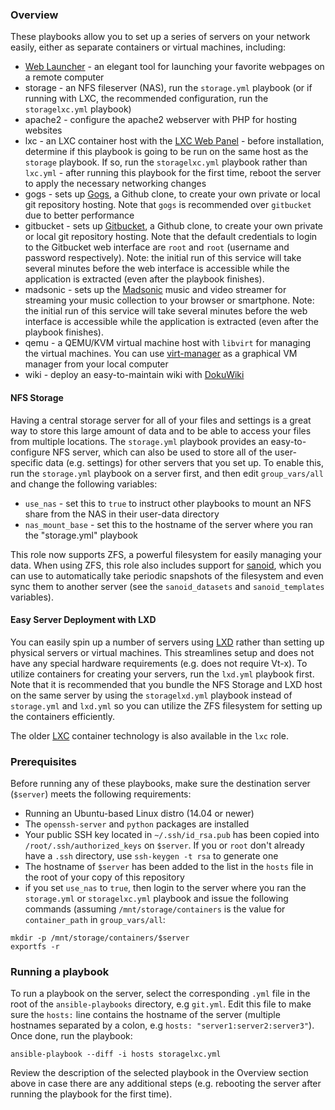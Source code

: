 ### Overview
These playbooks allow you to set up a series of servers on your network easily,
either as separate containers or virtual machines, including:

-    [Web Launcher](http://avidandrew.com/pages/weblauncher.html) - an elegant tool for launching your favorite webpages on a remote computer
-    storage - an NFS fileserver (NAS), run the `storage.yml` playbook (or if running with LXC, the recommended configuration, run the `storagelxc.yml` playbook)
-    apache2 - configure the apache2 webserver with PHP for hosting websites
-    lxc - an LXC container host with the [LXC Web Panel](https://github.com/claudyus/LXC-Web-Panel)
    -    before installation, determine if this playbook is going to be run on the same host as the `storage` playbook. If so, run the `storagelxc.yml` playbook
         rather than `lxc.yml`
    -    after running this playbook for the first time, reboot the server to apply the necessary networking changes
-    gogs - sets up [Gogs](https://gogs.io/), a Github clone, to create your own private or local git repository hosting. Note that `gogs` is recommended over `gitbucket` due to better performance
-    gitbucket - sets up [Gitbucket](https://takezoe.github.io/gitbucket/), a Github clone, to create your own private or local git repository hosting. Note that the default credentials to login to the Gitbucket web interface are `root` and `root` (username and password respectively). Note: the initial run of this service will take several minutes before the web interface is accessible while the application is extracted (even after the playbook finishes).
-    madsonic - sets up the [Madsonic](http://www.madsonic.org/) music and video streamer for streaming your music collection to your browser or smartphone. Note: the initial run of this service will take several minutes before the web interface is accessible while the application is extracted (even after the playbook finishes).
-    qemu - a QEMU/KVM virtual machine host with `libvirt` for managing the virtual machines. You can use [virt-manager](https://virt-manager.org/) as a graphical VM manager from your local computer
-    wiki - deploy an easy-to-maintain wiki with [DokuWiki](https://www.dokuwiki.org/dokuwiki#)

#### NFS Storage

Having a central storage server for all of your files and settings is a great way to store this large amount of data and to be able to access your files from multiple locations. The `storage.yml` playbook provides an easy-to-configure NFS server, which can also be used to store all of the user-specific data (e.g. settings) for other servers that you set up. To enable this, run the `storage.yml` playbook on a server first, and then edit `group_vars/all` and change the following variables:

-    `use_nas` - set this to `true` to instruct other playbooks to mount an NFS share from the NAS in their user-data directory
-    `nas_mount_base` - set this to the hostname of the server where you ran the "storage.yml" playbook

This role now supports ZFS, a powerful filesystem for easily managing your data. When using ZFS, this role also includes support for [sanoid](https://github.com/jimsalterjrs/sanoid), which you can use to automatically take periodic snapshots of the filesystem and even sync them to another server (see the `sanoid_datasets` and `sanoid_templates` variables).

#### Easy Server Deployment with LXD

You can easily spin up a number of servers using [LXD](https://linuxcontainers.org/lxd/introduction/) rather than setting up physical servers or virtual machines. This streamlines setup and does not have any special hardware requirements (e.g. does not require Vt-x). To utilize containers for creating your servers, run the `lxd.yml` playbook first. Note that it is recommended that you bundle the NFS Storage and LXD host on the same server by using the `storagelxd.yml` playbook instead of `storage.yml` and `lxd.yml` so you can utilize the ZFS filesystem for setting up the containers efficiently. 

The older [LXC](https://linuxcontainers.org/lxc/introduction/) container technology is also available in the `lxc` role.

### Prerequisites

Before running any of these playbooks, make sure the destination server (`$server`) meets the following requirements:

-    Running an Ubuntu-based Linux distro (14.04 or newer)
-    The `openssh-server` and `python` packages are installed
-    Your public SSH key located in `~/.ssh/id_rsa.pub` has been copied into `/root/.ssh/authorized_keys` on `$server`. If you or `root` don't already have a `.ssh` directory, use `ssh-keygen -t rsa` to generate one
-    The hostname of `$server` has been added to the list in the `hosts` file in the root of your copy of this repository
-    if you set `use_nas` to `true`, then login to the server where you ran the `storage.yml` or `storagelxc.yml` playbook and issue the following commands (assuming `/mnt/storage/containers` is the value for `container_path` in `group_vars/all`:

````
mkdir -p /mnt/storage/containers/$server
exportfs -r
````

### Running a playbook

To run a playbook on the server, select the corresponding `.yml` file in the root of the `ansible-playbooks` directory, e.g `git.yml`. Edit this file to make sure the `hosts:` line contains the hostname of the server (multiple hostnames separated by a colon, e.g `hosts: "server1:server2:server3"`). Once done, run the playbook:

````
ansible-playbook --diff -i hosts storagelxc.yml
````

Review the description of the selected playbook in the Overview section above in case there are any additional steps (e.g. rebooting the server after running the playbook for the first time).

